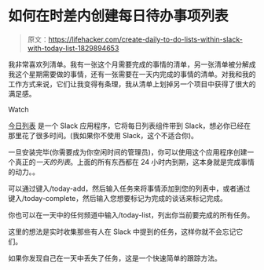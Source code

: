 # 如何在时差内创建每日待办事项列表

> 原文：<https://lifehacker.com/create-daily-to-do-lists-within-slack-with-today-list-1829894653>

我非常喜欢列清单。我有一张这个月需要完成的事情的清单，另一张清单被分解成我这个星期需要做的事情，还有一张需要在一天内完成的事情的清单。对我和我的工作方式来说，它们让我变得有条理，我从清单上划掉另一个项目中获得了很大的满足感。

Watch

[今日列表](https://todaylist.carrd.co/) 是一个 Slack 应用程序，它将每日列表组件带到 Slack，想必你已经在那里花了很多时间。(我如果你不使用 Slack，这个不适合你)。

一旦安装完毕(你需要成为你空闲时间的管理员)，你可以使用这个应用程序创建一个真正的*一天的列表*。上面的所有东西都在 24 小时内到期，这本身就是完成事情的动力。。

可以通过键入/today-add，然后输入任务来将事情添加到您的列表中，或者通过键入/today-complete，然后输入您想要标记为完成的谈话来标记完成。

你也可以在一天中的任何频道中输入/today-list，列出你当前要完成的所有任务。

这里的想法是实时收集那些有人在 Slack 中提到的任务，这样你就不会忘记它们。

如果你发现自己在一天中丢失了任务，这是一个快速简单的跟踪方法。